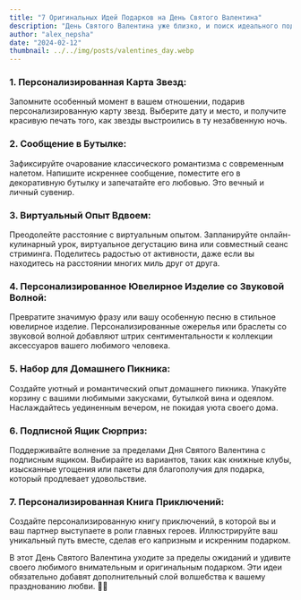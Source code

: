 ```yaml
---
title: "7 Оригинальных Идей Подарков на День Святого Валентина"
description: "День Святого Валентина уже близко, и поиск идеального подарка может быть восхитительным вызовом. Откажитесь от ожидаемого с этими 7 оригинальными идеями, которые обязательно покорят сердце вашего любимого человека."
author: "alex_nepsha"
date: "2024-02-12"
thumbnail: ../../img/posts/valentines_day.webp
---
```


### 1. **Персонализированная Карта Звезд:**

Запомните особенный момент в вашем отношении, подарив персонализированную карту звезд. Выберите дату и место, и получите красивую печать того, как звезды выстроились в ту незабвенную ночь.

### 2. **Сообщение в Бутылке:**

Зафиксируйте очарование классического романтизма с современным налетом. Напишите искреннее сообщение, поместите его в декоративную бутылку и запечатайте его любовью. Это вечный и личный сувенир.

### 3. **Виртуальный Опыт Вдвоем:**

Преодолейте расстояние с виртуальным опытом. Запланируйте онлайн-кулинарный урок, виртуальное дегустацию вина или совместный сеанс стриминга. Поделитесь радостью от активности, даже если вы находитесь на расстоянии многих миль друг от друга.

### 4. **Персонализированное Ювелирное Изделие со Звуковой Волной:**

Превратите значимую фразу или вашу особенную песню в стильное ювелирное изделие. Персонализированные ожерелья или браслеты со звуковой волной добавляют штрих сентиментальности к коллекции аксессуаров вашего любимого человека.

### 5. **Набор для Домашнего Пикника:**

Создайте уютный и романтический опыт домашнего пикника. Упакуйте корзину с вашими любимыми закусками, бутылкой вина и одеялом. Наслаждайтесь уединенным вечером, не покидая уюта своего дома.

### 6. **Подписной Ящик Сюрприз:**

Поддерживайте волнение за пределами Дня Святого Валентина с подписным ящиком. Выбирайте из вариантов, таких как книжные клубы, изысканные угощения или пакеты для благополучия для подарка, который продлевает удовольствие.

### 7. **Персонализированная Книга Приключений:**

Создайте персонализированную книгу приключений, в которой вы и ваш партнер выступаете в роли главных героев. Иллюстрируйте ваш уникальный путь вместе, сделав его капризным и искренним подарком.

В этот День Святого Валентина уходите за пределы ожиданий и удивите своего любимого внимательным и оригинальным подарком. Эти идеи обязательно добавят дополнительный слой волшебства к вашему празднованию любви. 💝✨
